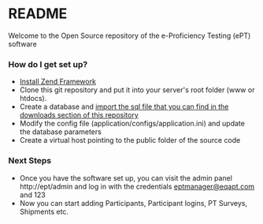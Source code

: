 # README #

Welcome to the Open Source repository of the e-Proficiency Testing (ePT) software

### How do I get set up? ###

* [Install Zend Framework](https://framework.zend.com/downloads/archives)
* Clone this git repository and put it into your server's root folder (www or htdocs). 
* Create a database and [import the sql file that you can find in the downloads section of this repository](https://bitbucket.org/deforay/ept/downloads)
* Modify the config file (application/configs/application.ini) and update the database parameters
* Create a virtual host pointing to the public folder of the source code

### Next Steps ###

* Once you have the software set up, you can visit the admin panel http://ept/admin and log in with the credentials eptmanager@eqapt.com and 123
* Now you can start adding Participants, Participant logins, PT Surveys, Shipments etc.
